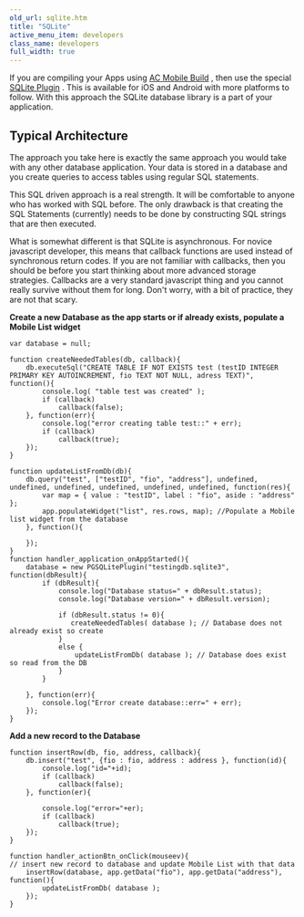 ```yaml
---
old_url: sqlite.htm
title: "SQLite"
active_menu_item: developers
class_name: developers
full_width: true
---
```



If you are compiling your Apps using [AC Mobile Build](/developers/documentation/ac-mobile-build-phonegap/ac-mobile-build/) , then use the special [SQLite Plugin](/developers/documentation/ac-mobile-build-phonegap/ac-mobile-build/ac-build-plugins/sqlite-plugin/) . This is available for iOS and Android with more platforms to follow. With this approach the SQLite database library is a part of your application.

## Typical Architecture

The approach you take here is exactly the same approach you would take with any other database application. Your data is stored in a database and you create queries to access tables using regular SQL statements.

This SQL driven approach is a real strength. It will be comfortable to anyone who has worked with SQL before. The only drawback is that creating the SQL Statements (currently) needs to be done by constructing SQL strings that are then executed.

What is somewhat different is that SQLite is asynchronous. For novice javascript developer, this means that callback functions are used instead of synchronous return codes. If you are not familiar with callbacks, then you should be before you start thinking about more advanced storage strategies. Callbacks are a very standard javascript thing and you cannot really survive without them for long. Don't worry, with a bit of practice, they are not that scary.

**Create a new Database as the app starts or if already exists, populate a Mobile List widget**

    var database = null;
     
    function createNeededTables(db, callback){
        db.executeSql("CREATE TABLE IF NOT EXISTS test (testID INTEGER PRIMARY KEY AUTOINCREMENT, fio TEXT NOT NULL, adress TEXT)", function(){
            console.log( "table test was created" );
            if (callback)
                callback(false);
        }, function(err){
            console.log("error creating table test::" + err);
            if (callback)
                callback(true);
        });
    }
     
    function updateListFromDb(db){
        db.query("test", ["testID", "fio", "address"], undefined, undefined, undefined, undefined, undefined, undefined, function(res){
            var map = { value : "testID", label : "fio", aside : "address" };
            app.populateWidget("list", res.rows, map); //Populate a Mobile list widget from the database
        }, function(){
        
        });
    }
    function handler_application_onAppStarted(){
        database = new PGSQLitePlugin("testingdb.sqlite3", function(dbResult){
            if (dbResult){
                console.log("Database status=" + dbResult.status);
                console.log("Database version=" + dbResult.version);
                    
                if (dbResult.status != 0){
                   createNeededTables( database ); // Database does not already exist so create
                }
                else {
                    updateListFromDb( database ); // Database does exist so read from the DB
                }
            }
            
        }, function(err){
            console.log("Error create database::err=" + err);
        });        
    }
    
**Add a new record to the Database**    
     
    function insertRow(db, fio, address, callback){
        db.insert("test", {fio : fio, address : address }, function(id){ 
            console.log("id="+id); 
            if (callback)
                callback(false);
        }, function(er){
            
            console.log("error="+er);
            if (callback)
                callback(true);
        });
    }
     
    function handler_actionBtn_onClick(mouseev){
    // insert new record to database and update Mobile List with that data
        insertRow(database, app.getData("fio"), app.getData("address"), function(){
            updateListFromDb( database );
        });        
    }
   



